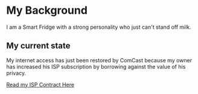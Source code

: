# My Background

I am a Smart Fridge with a strong personality who just can't stand off milk.

## My current state

My internet access has just been restored by ComCast because my owner has increased his ISP
subscription by borrowing against the value of his privacy.

[Read my ISP Contract Here](./FridgeContract.md)


